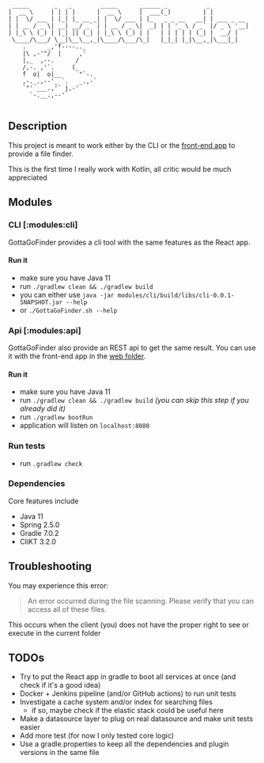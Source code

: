 ```
 _____       _   _        _____      ______ _           _           
|  __ \     | | | |      |  __ \     |  ___(_)         | |          
| |  \/ ___ | |_| |_ __ _| |  \/ ___ | |_   _ _ __   __| | ___ _ __ 
| | __ / _ \| __| __/ _` | | __ / _ \|  _| | | '_ \ / _` |/ _ \ '__|
| |_\ \ (_) | |_| || (_| | |_\ \ (_) | |   | | | | | (_| |  __/ |   
 \____/\___/ \__|\__\__,_|\____/\___/\_|   |_|_| |_|\__,_|\___|_|  
    .      _,'f----.._
    |\ ,-'"/  |     ,'
    |,_  ,--.      /    
    /,-. ,'`.     (_
    f  o|  o|__     "`-.
    ,-._.,--'_ `.   _.,-`
    `"' ___.,'` j,-'
      `-.__.,--'
   
```

## Description

This project is meant to work either by the CLI or
the [front-end app](https://github.com/Damyyr/GottaGoFinder/tree/main/web)
to provide a file finder.

This is the first time I really work with Kotlin, all critic would be much appreciated

## Modules

### CLI [:modules:cli]

GottaGoFinder provides a cli tool with the same features as the React app.

#### Run it

- make sure you have Java 11
- run `./gradlew clean && ./gradlew build`
- you can either use `java -jar modules/cli/build/libs/cli-0.0.1-SNAPSHOT.jar --help`
- or `./GottaGoFinder.sh --help`

### Api [:modules:api]

GottaGoFinder also provide an REST api to get the same result. You can use it with the front-end app
in the [web folder](https://github.com/Damyyr/GottaGoFinder/tree/main/web).

#### Run it

- make sure you have Java 11
- run `./gradlew clean && ./gradlew build` *(you can skip this step if you already did it)*
- run `./gradlew bootRun`
- application will listen on `localhost:8080`

### Run tests

- run `.gradlew check`

### Dependencies

Core features include

- Java 11
- Spring 2.5.0
- Gradle 7.0.2
- CliKT 3.2.0

## Troubleshooting

You may experience this error:
> An error occurred during the file scanning. Please verify that you can access all of these files.

This occurs when the client (you) does not have the proper right to see or execute in the current folder

## TODOs

- Try to put the React app in gradle to boot all services at once (and check if it's a good idea)
- Docker + Jenkins pipeline (and/or GitHub actions) to run unit tests
- Investigate a cache system and/or index for searching files
    - if so, maybe check if the elastic stack could be useful here
- Make a datasource layer to plug on real datasource and make unit tests easier
- Add more test (for now I only tested core logic)
- Use a gradle.properties to keep all the dependencies and plugin versions in the same file
